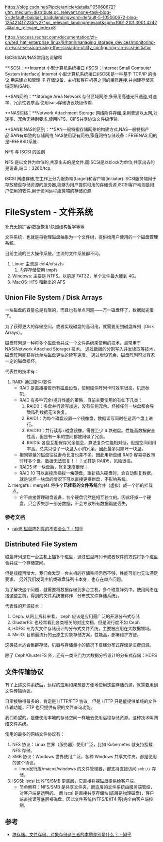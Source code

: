 https://blog.csdn.net/Pipcie/article/details/105060672?utm_medium=distribute.pc_relevant.none-task-blog-2~default~baidujs_baidulandingword~default-5-105060672-blog-125421417.235^v27^pc_relevant_landingrelevant&spm=1001.2101.3001.4242.4&utm_relevant_index=8

https://access.redhat.com/documentation/zh-cn/red_hat_enterprise_linux/9/html/managing_storage_devices/monitoring-an-iscsi-session-using-the-iscsiadm-utility_configuring-an-iscsi-initiator



ISCSI/SAN/NAS常用名词解释

**iSCSI：**Internet 小型计算机系统接口 (iSCSI：Internet Small Computer System Interface) Internet 小型计算机系统接口(iSCSI)是一种基于 TCP/IP 的协议,用来建立和管理 IP 存储设备、主机和客户机等之间的相互连接,并创建存储区域网络(SAN).

**SAN网络：**Storage Area Network 存储区域网络,多采用高速光纤通道,对速率、冗余性要求高.使用iscsi存储协议块级传输.

**NAS网络：**Network Attachment Storage 网络附件存储,采用普通以太网,对速率、冗余无特别要求,使用NFS、CIFS共享协议文件级传输.

**SAN和NAS的区别：**SAN一般特指存储网络的构建方式,NAS一般特指产品.SAN有单独的存储网络,NAS使用现有网络,家庭网络存储设备：FREENAS,用的是FREEBSD系统.

NFS 与 ISCSI 的区别

NFS 是以文件为单位的,共享出去的是文件.而ISCSI是以block为单位,共享出去的是设备,端口：3260/tcp.


iSCSI 网络存储,在工作上分为服务端(target)和客户端(initiator).iSCSI服务端用于存放硬盘存储资源的服务器,能够为用户提供可用的存储资源,iSCSI客户端则是用户使用的软件,用于访问远程服务端的存储资源.


# FileSystem - 文件系统

补充无损扩容\数据恢复\快照结构哲学等等


文件系统，也就是将物理磁盘抽象为一个文件树，提供给用户使用的一个磁盘管理系统。

目前主流的三大操作系统，主流的文件系统都不同。

1. Linux: 主流是 ext4/xfs/zfs 
    1. 内存存储使用 tmpfs
1. Windows: 主要是 NTFS。以前是 FAT32，单个文件最大能到 4G。
1. MacOS: HFS 和新出的 AFS

## Union File System / Disk Arrays

一块磁盘的容量总是有限的，而且也有单点问题——万一磁盘坏了，数据就完蛋了。

为了获得更大的存储空间，或者实现磁盘的高可用，就需要用到磁盘阵列（Disk Arrays）。

磁盘阵列是一种将多个磁盘合并成一个文件系统来使用的技术，最常用于 NAS(Network Attached Storage) 技术。
通过数据的分割写入并发读取等技术，磁盘阵列能获得比单块磁盘更快的读写速度。
通过增设冗余，磁盘阵列可以容忍一定的磁盘损坏。

代表性的技术有：

1. RAID: 通过硬件/软件
    - RAID 是直接接管所有磁盘设备，使用硬件阵列卡时效率很高，机房标配。
    - RAID 有多种冗余/提升性能的策略，目前主要使用的有如下几类：
        1. RAID0：多盘并行读写加速，没有任何冗余。坏掉任何一块盘都会导致阵列数据无法恢复。
        1. RAID1：为每个磁盘设置一个镜像盘，数据读写同时在这两个盘上进行。
        1. RAID10：并行读写+磁盘镜像，需要至少 4 块磁盘。性能高数据安全性高，但是有一半的空间都被用做了冗余。
        1. RAID5: 各盘互相保存冗余信息，算法复杂性能相对低，但是空间利用率高。总共只设了一块盘大小的冗余，因此最多只能坏一块盘。
    - 相同容量的磁盘往往寿命长度也差不多，因此用新盘组 RAID 容易导致同时坏多个盘，数据无法恢复！！！尤其是 RAID5，风险很高。
    - RAID5 坏一块盘后，修复速度很慢！
    - RAID 10 可以直接热插拔**一块**硬盘，重新插入硬盘时，会自动恢复数据。就是说坏一块盘的情况下可以直接更换新盘，不影响系统。
2. mergefs：mergefs 将多个**已挂载的文件系统**合并（虚拟）成一个新的挂载点。
    - 它不直接管理磁盘设备，各个硬盘仍然是相互独立的。因此坏掉一个硬盘，只会丢失那一部分数据，不会导致所有数据彻底丢失。


### 参考文档

- [raid5 磁盘阵列真的不安全么？ - 知乎](https://www.zhihu.com/question/20164654/answer/348274179)


## Distributed File System

磁盘阵列是在一台主机上插多个磁盘，通过磁盘阵列卡或者软件的方式将多个磁盘合并成一个存储空间。

但是规模再增大，我们会发现一台主机的存储空间仍然不够，性能可能也无法满足要求。
另外我们发现主机或磁盘阵列卡本身，也存在单点问题。

为了解决这个问题，就需要将数据存储到多台主机，多个磁盘阵列中。使用网络连接这些主机，得到的文件系统被称作「分布式文件存储系统」。

代表性的开源技术：

1. Ceph: 从网上资料来看， ceph 应该是应用最广泛的开源分布式存储
2. GlusterFS: 也经常看到各类相关的对比文档，但是流行度不如 Ceph
3. HDFS: 专为大文件存储设计的分布式文件系统，主要被应用在大数据领域。
4. MinIO: 目前最流行的云原生对象存储方案，性能高，部署维护方便。

这类技术适合集群存储，机器与存储量小的情况下搭建分布式存储是浪费资源。

除了 Ceph/GlusterFS 外，还有一类专门为大数据分析设计的分布式存储：HDFS


## 文件传输协议

有了上述文件系统后，远程的应用如果想要方便地使用这些存储资源，就需要用到文件传输协议。

日常接触得最多的，肯定是 HTTP/FTP 协议。但是 HTTP 只是能提供单纯的文件传输功能，FTP 也只提供有限的文件查询功能。

我们希望的，是像使用本地的存储空间一样地去使用远程存储资源。这种技术叫网络文件系统。

使用的最多的网络文件协议有：

1. NFS 协议：Linux 世界（服务器）使用广泛，比如 Kubernetes 就支持挂载 NFS 存储。
1. SMB 协议：Windows 世界使用广泛，各种 Windows 共享文件夹，都是使用的这个协议。
    - linux发行版/macos/windows 的文件管理器，都支持直接访问 `smb://` 存储。
2. ISCSI: iscsi 比 NFS/SMB 更底层，它直接将裸磁盘提供给客户端。
    - 简单解释：NFS/SMB 是共享文件夹，而底层的文件系统由服务端管控，对客户端是透明的。
      而 iscsi 是直接共享存储块(底层是物理磁盘)，客户端直接读写底层裸磁盘，因此文件系统(NTFS/EXT4 等)完全由客户端控制。


## 参考

- [块存储、文件存储、对象存储这三者的本质差别是什么？ - 知乎](https://www.zhihu.com/question/21536660)
